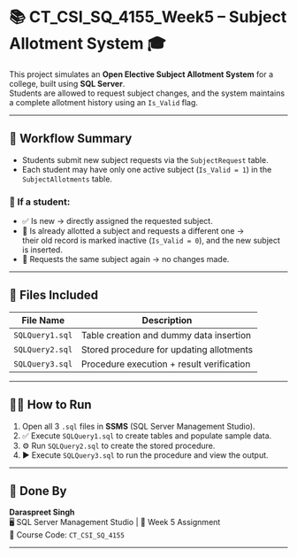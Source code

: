 # 📚 CT_CSI_SQ_4155_Week5 – Subject Allotment System 🎓

This project simulates an **Open Elective Subject Allotment System** for a college, built using **SQL Server**.  
Students are allowed to request subject changes, and the system maintains a complete allotment history using an `Is_Valid` flag.

---

## 🚀 Workflow Summary

- Students submit new subject requests via the `SubjectRequest` table.
- Each student may have only one active subject (`Is_Valid = 1`) in the `SubjectAllotments` table.

### 🔁 If a student:
- ✅ Is new → directly assigned the requested subject.
- 🔄 Is already allotted a subject and requests a different one →  
  their old record is marked inactive (`Is_Valid = 0`), and the new subject is inserted.
- 🚫 Requests the same subject again → no changes made.

---

## 📂 Files Included

| File Name         | Description                             |
|-------------------|-----------------------------------------|
| `SQLQuery1.sql`   | Table creation and dummy data insertion |
| `SQLQuery2.sql`   | Stored procedure for updating allotments|
| `SQLQuery3.sql`   | Procedure execution + result verification|

---

## 🧑‍💻 How to Run

1. Open all 3 `.sql` files in **SSMS** (SQL Server Management Studio).
2. ✅ Execute `SQLQuery1.sql` to create tables and populate sample data.
3. ⚙️ Run `SQLQuery2.sql` to create the stored procedure.
4. ▶️ Execute `SQLQuery3.sql` to run the procedure and view the output.

---

## 🙌 Done By

**Daraspreet Singh**  
🖥️ SQL Server Management Studio | 📅 Week 5 Assignment  
📘 Course Code: `CT_CSI_SQ_4155`

---
